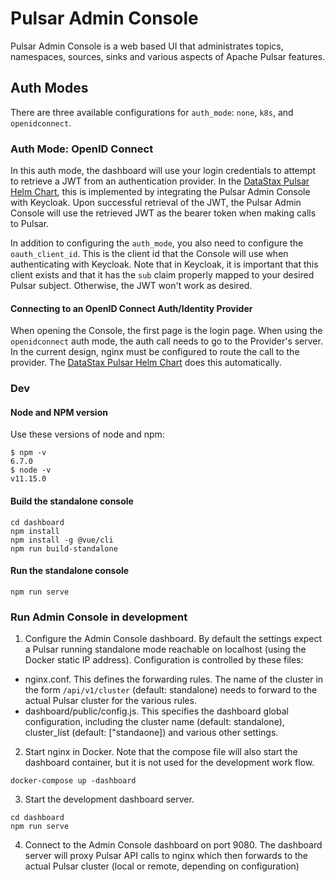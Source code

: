 # Pulsar Admin Console

Pulsar Admin Console is a web based UI that administrates topics, namespaces, sources, sinks and various aspects of Apache Pulsar features.

## Auth Modes
There are three available configurations for `auth_mode`: `none`, `k8s`, and `openidconnect`.

### Auth Mode: OpenID Connect
In this auth mode, the dashboard will use your login credentials to attempt to retrieve a JWT from an authentication
provider. In the [DataStax Pulsar Helm Chart](https://github.com/datastax/pulsar-helm-chart), this is implemented by
integrating the Pulsar Admin Console with Keycloak. Upon successful retrieval of the JWT, the Pulsar Admin Console will
use the retrieved JWT as the bearer token when making calls to Pulsar.

In addition to configuring the `auth_mode`, you also need to configure the `oauth_client_id`. This is the client id that
the Console will use when authenticating with Keycloak. Note that in Keycloak, it is important that this client exists
and that it has the `sub` claim properly mapped to your desired Pulsar subject. Otherwise, the JWT won't work as desired.

#### Connecting to an OpenID Connect Auth/Identity Provider
When opening the Console, the first page is the login page. When using the `openidconnect` auth mode, the auth call
needs to go to the Provider's server. In the current design, nginx must be configured to route the call to the provider.
The [DataStax Pulsar Helm Chart](https://github.com/datastax/pulsar-helm-chart) does this automatically.

### Dev
#### Node and NPM version
Use these versions of node and npm:
```
$ npm -v
6.7.0
$ node -v
v11.15.0
```

#### Build the standalone console
```
cd dashboard
npm install
npm install -g @vue/cli
npm run build-standalone
```

#### Run the standalone console 
```
npm run serve
```

### Run Admin Console in development

1. Configure the Admin Console dashboard. By default the settings expect a Pulsar running standalone mode reachable on localhost (using the Docker static IP address). Configuration is controlled by these files:

* nginx.conf. This defines the forwarding rules. The name of the cluster in the form `/api/v1/cluster` (default: standalone) needs to forward to the actual Pulsar cluster for the various rules.
* dashboard/public/config.js. This specifies the dashboard global configuration, including the cluster name (default: standalone), cluster_list (default: ["standaone]) and various other settings.

2. Start nginx in Docker. Note that the compose file will also start the dashboard container, but it is not used for the development work flow.

```
docker-compose up -dashboard
```

3. Start the development dashboard server.

```
cd dashboard
npm run serve
```

4. Connect to the Admin Console dashboard on port 9080. The dashboard server will proxy Pulsar API calls to nginx which then forwards to the actual Pulsar cluster (local or remote, depending on configuration)
